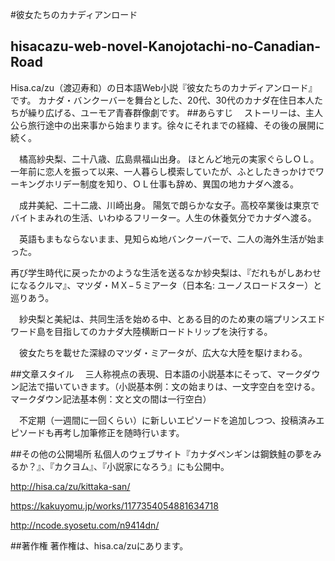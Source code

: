 #彼女たちのカナディアンロード

## hisacazu-web-novel-Kanojotachi-no-Canadian-Road
Hisa.ca/zu（渡辺寿和）の日本語Web小説『彼女たちのカナディアンロード』です。
カナダ・バンクーバーを舞台とした、20代、30代のカナダ在住日本人たちが繰り広げる、ユーモア青春群像劇です。
##あらすじ
　ストーリーは、主人公ら旅行途中の出来事から始まります。徐々にそれまでの経緯、その後の展開に続く。

　橘高紗央梨、二十八歳、広島県福山出身。
ほとんど地元の実家ぐらしＯＬ。一年前に恋人を振って以来、一人暮らし模索していたが、ふとしたきっかけでワーキングホリデー制度を知り、ＯＬ仕事も辞め、異国の地カナダへ渡る。

　成井美紀、二十二歳、川崎出身。
陽気で朗らかな女子。高校卒業後は東京でバイトまみれの生活、いわゆるフリーター。人生の休養気分でカナダへ渡る。

　英語もまもならないまま、見知らぬ地バンクーバーで、二人の海外生活が始まった。

再び学生時代に戻ったかのような生活を送るなか紗央梨は、『だれもがしあわせになるクルマ』、マツダ・ＭＸ−５ミアータ（日本名: ユーノスロードスター）と巡りあう。

　紗央梨と美紀は、共同生活を始める中、とある目的のため東の端プリンスエドワード島を目指してのカナダ大陸横断ロードトリップを決行する。

　彼女たちを載せた深緑のマツダ・ミアータが、広大な大陸を駆けまわる。



##文章スタイル
　三人称視点の表現、日本語の小説基本にそって、マークダウン記法で描いていきます。（小説基本例：文の始まりは、一文字空白を空ける。マークダウン記法基本例：文と文の間は一行空白）

　不定期（一週間に一回くらい）に新しいエピソードを追加しつつ、投稿済みエピソードも再考し加筆修正を随時行います。

##その他の公開場所
私個人のウェブサイト『カナダペンギンは鋼鉄鮭の夢をみるか？』、『カクヨム』、『小説家になろう』にも公開中。

http://hisa.ca/zu/kittaka-san/

https://kakuyomu.jp/works/1177354054881634718

http://ncode.syosetu.com/n9414dn/

##著作権
著作権は、hisa.ca/zuにあります。
